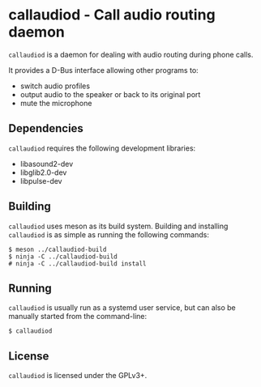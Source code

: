 # callaudiod - Call audio routing daemon
`callaudiod` is a daemon for dealing with audio routing during phone calls.

It provides a D-Bus interface allowing other programs to:
  * switch audio profiles
  * output audio to the speaker or back to its original port
  * mute the microphone

## Dependencies

`callaudiod` requires the following development libraries:
- libasound2-dev
- libglib2.0-dev
- libpulse-dev

## Building

`callaudiod` uses meson as its build system. Building and installing
`callaudiod` is as simple as running the following commands:

```
$ meson ../callaudiod-build
$ ninja -C ../callaudiod-build
# ninja -C ../callaudiod-build install
```

## Running

`callaudiod` is usually run as a systemd user service, but can also be manually
started from the command-line:

```
$ callaudiod
```

## License

`callaudiod` is licensed under the GPLv3+.
